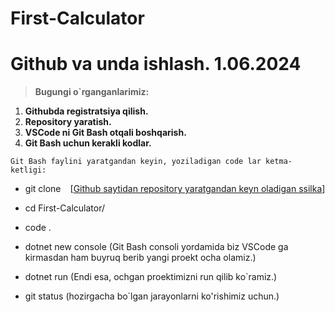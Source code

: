 # First-Calculator

# __Github va unda ishlash. 1.06.2024__
>__Bugungi o`rganganlarimiz:__
1. __Githubda registratsiya qilish.__
2. __Repository yaratish.__
3. __VSCode ni Git Bash otqali boshqarish.__
4. __Git Bash uchun kerakli kodlar.__

``Git Bash faylini yaratgandan keyin, yoziladigan code lar ketma-ketligi:``

- git clone ` ` [[Github saytidan repository yaratgandan keyn oladigan ssilka](https://github.com/KalandarovST/First-Calculator.git)]

- cd First-Calculator/

- code . 

- dotnet new console (Git Bash consoli yordamida biz VSCode ga kirmasdan ham buyruq berib yangi proekt ocha olamiz.)

- dotnet run (Endi esa, ochgan proektimizni run qilib ko`ramiz.)

- git status (hozirgacha bo`lgan jarayonlarni ko'rishimiz uchun.)
